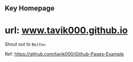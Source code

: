 ﻿## Key Homepage

# url: www.tavik000.github.io


Shout out to `BeiYuu`

Ref: https://github.com/tavik000/Github-Pages-Example